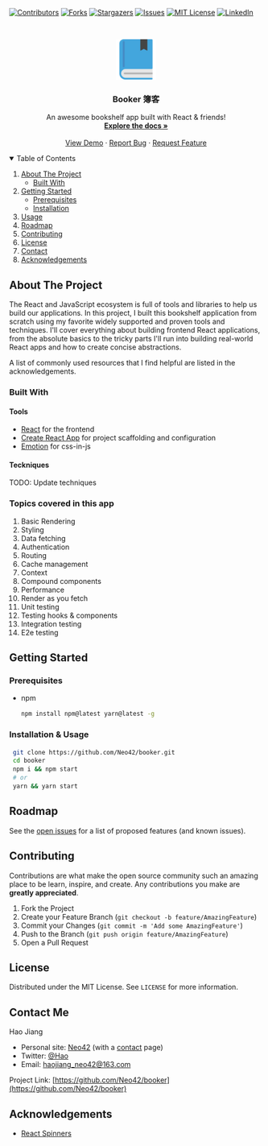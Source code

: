 <!--
*** Thanks for checking out the Best-README-Template. If you have a suggestion
*** that would make this better, please fork the repo and create a pull request
*** or simply open an issue with the tag "enhancement".
*** Thanks again! Now go create something AMAZING! :D
-->

<!-- PROJECT SHIELDS -->
<!--
*** I'm using markdown "reference style" links for readability.
*** Reference links are enclosed in brackets [ ] instead of parentheses ( ).
*** See the bottom of this document for the declaration of the reference variables
*** for contributors-url, forks-url, etc. This is an optional, concise syntax you may use.
*** https://www.markdownguide.org/basic-syntax/#reference-style-links
-->

[![Contributors][contributors-shield]][contributors-url]
[![Forks][forks-shield]][forks-url]
[![Stargazers][stars-shield]][stars-url]
[![Issues][issues-shield]][issues-url]
[![MIT License][license-shield]][license-url]
[![LinkedIn][linkedin-shield]][linkedin-url]

<!-- PROJECT LOGO -->
<br />
<p align="center">
  <a href="https://github.com/neo42/booker">
    <img src="./public/favicon-96x96.png" alt="Logo" width="80" height="80">
  </a>

  <h3 align="center">Booker 簿客</h3>

  <p align="center">
An awesome bookshelf app built with React & friends!
    <br />
    <a href="https://github.com/Neo42/booker"><strong>Explore the docs »</strong></a>
    <br />
    <br />
    <a href="#">View Demo</a>
    ·
    <a href="https://github.com/Neo42/booker/issues">Report Bug</a>
    ·
    <a href="https://github.com/Neo42/booker/issues">Request Feature</a>
  </p>
</p>

<!-- TABLE OF CONTENTS -->
<details open="open">
  <summary>Table of Contents</summary>
  <ol>
    <li>
      <a href="#about-the-project">About The Project</a>
      <ul>
        <li><a href="#built-with">Built With</a></li>
      </ul>
    </li>
    <li>
      <a href="#getting-started">Getting Started</a>
      <ul>
        <li><a href="#prerequisites">Prerequisites</a></li>
        <li><a href="#installation">Installation</a></li>
      </ul>
    </li>
    <li><a href="#usage">Usage</a></li>
    <li><a href="#roadmap">Roadmap</a></li>
    <li><a href="#contributing">Contributing</a></li>
    <li><a href="#license">License</a></li>
    <li><a href="#contact">Contact</a></li>
    <li><a href="#acknowledgements">Acknowledgements</a></li>
  </ol>
</details>

<!-- ABOUT THE PROJECT -->

## About The Project

The React and JavaScript ecosystem is full of tools and libraries to help us build our applications. In this project, I built this bookshelf application from scratch using my favorite widely supported and proven tools and techniques. I'll cover everything about building frontend React applications, from the absolute basics to the tricky parts I'll run into building real-world React apps and how to create concise abstractions.

A list of commonly used resources that I find helpful are listed in the acknowledgements.

### Built With

#### Tools

- [React](https://reactjs.org) for the frontend
- [Create React App](https://create-react-app.dev/) for project scaffolding and configuration
- [Emotion](https://emotion.sh/docs/introduction) for css-in-js

#### Teckniques

TODO: Update techniques

### Topics covered in this app

1.  Basic Rendering
2.  Styling
3.  Data fetching
4.  Authentication
5.  Routing
6.  Cache management
7.  Context
8.  Compound components
9.  Performance
10. Render as you fetch
11. Unit testing
12. Testing hooks & components
13. Integration testing
14. E2e testing

<!-- GETTING STARTED -->

## Getting Started

### Prerequisites

- npm
  ```sh
  npm install npm@latest yarn@latest -g
  ```

### Installation & Usage

```sh
 git clone https://github.com/Neo42/booker.git
 cd booker
 npm i && npm start
 # or
 yarn && yarn start
```

<!-- ROADMAP -->

## Roadmap

See the [open issues](https://github.com/Neo42/booker/issues) for a list of proposed features (and known issues).

<!-- CONTRIBUTING -->

## Contributing

Contributions are what make the open source community such an amazing place to be learn, inspire, and create. Any contributions you make are **greatly appreciated**.

1. Fork the Project
2. Create your Feature Branch (`git checkout -b feature/AmazingFeature`)
3. Commit your Changes (`git commit -m 'Add some AmazingFeature'`)
4. Push to the Branch (`git push origin feature/AmazingFeature`)
5. Open a Pull Request

<!-- LICENSE -->

## License

Distributed under the MIT License. See `LICENSE` for more information.

<!-- CONTACT -->

## Contact Me

Hao Jiang

- Personal site: [Neo42](http://neo42.cc) (with a [contact](http://neo42.cc/contact) page)
- Twitter: [@Hao](https://twitter.com/neo42_)
- Email: haojiang_neo42@163.com

Project Link: [https://github.com/Neo42/booker](https://github.com/Neo42/booker)

<!-- ACKNOWLEDGEMENTS -->

## Acknowledgements

- [React Spinners](https://www.davidhu.io/react-spinners/)

<!-- MARKDOWN LINKS & IMAGES -->
<!-- https://www.markdownguide.org/basic-syntax/#reference-style-links -->

[contributors-shield]: https://img.shields.io/github/contributors/Neo42/booker.svg?style=for-the-badge
[contributors-url]: https://github.com/Neo42/booker/graphs/contributors
[forks-shield]: https://img.shields.io/github/forks/Neo42/booker.svg?style=for-the-badge
[forks-url]: https://github.com/Neo42/booker/network/members
[stars-shield]: https://img.shields.io/github/stars/Neo42/booker.svg?style=for-the-badge
[stars-url]: https://github.com/Neo42/booker/stargazers
[issues-shield]: https://img.shields.io/github/issues/Neo42/booker.svg?style=for-the-badge
[issues-url]: https://github.com/Neo42/booker/issues
[license-shield]: https://img.shields.io/github/license/Neo42/booker.svg?style=for-the-badge
[license-url]: https://github.com/Neo42/booker/blob/master/LICENSE.txt
[linkedin-shield]: https://img.shields.io/badge/-LinkedIn-black.svg?style=for-the-badge&logo=linkedin&colorB=555
[linkedin-url]: https://linkedin.com/in/othneildrew
[product-screenshot]: public/screenshot.png
